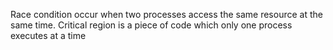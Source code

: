 Race condition occur when two processes access the same resource at the same time. Critical region is a piece of code which only one process executes at a time
